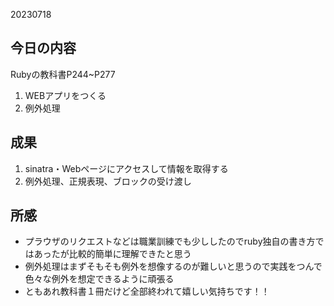 20230718

## 今日の内容
Rubyの教科書P244~P277
1. WEBアプリをつくる
2. 例外処理

## 成果
1. sinatra・Webページにアクセスして情報を取得する
2. 例外処理、正規表現、ブロックの受け渡し

## 所感
- プラウザのリクエストなどは職業訓練でも少ししたのでruby独自の書き方ではあったが比較的簡単に理解できたと思う
- 例外処理はまずそもそも例外を想像するのが難しいと思うので実践をつんで色々な例外を想定できるように頑張る
- ともあれ教科書１冊だけど全部終われて嬉しい気持ちです！！
